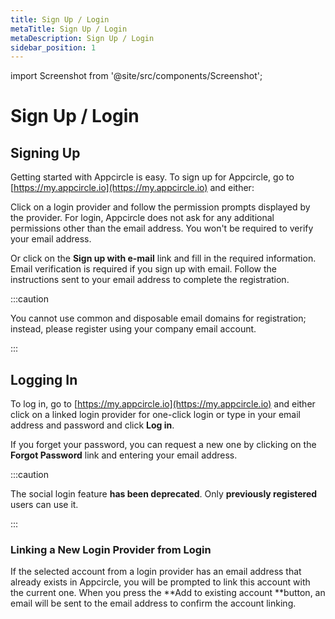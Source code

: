 ```yaml
---
title: Sign Up / Login
metaTitle: Sign Up / Login
metaDescription: Sign Up / Login
sidebar_position: 1
---
```


import Screenshot from '@site/src/components/Screenshot';

# Sign Up / Login

## Signing Up

Getting started with Appcircle is easy. To sign up for Appcircle, go to [https://my.appcircle.io](https://my.appcircle.io) and either:

Click on a login provider and follow the permission prompts displayed by the provider. For login, Appcircle does not ask for any additional permissions other than the email address. You won't be required to verify your email address.

<Screenshot url='https://cdn.appcircle.io/docs/assets/appcircle-user-login.png' />

Or click on the **Sign up with e-mail** link and fill in the required information. Email verification is required if you sign up with email. Follow the instructions sent to your email address to complete the registration.

:::caution

You cannot use common and disposable email domains for registration; instead, please register using your company email account.

:::

<Screenshot url='https://cdn.appcircle.io/docs/assets/appcircle-sign-up.png' />

## Logging In

To log in, go to [https://my.appcircle.io](https://my.appcircle.io) and either click on a linked login provider for one-click login or type in your email address and password and click **Log in**.

If you forget your password, you can request a new one by clicking on the **Forgot Password** link and entering your email address.

:::caution

The social login feature **has been deprecated**. Only **previously registered** users can use it.

:::

### Linking a New Login Provider from Login

If the selected account from a login provider has an email address that already exists in Appcircle, you will be prompted to link this account with the current one. When you press the **Add to existing account **button, an email will be sent to the email address to confirm the account linking.

<Screenshot url='https://cdn.appcircle.io/docs/assets/appcircle-account-linking.png' />
